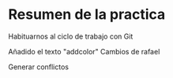 # Resumen de la practica
Habituarnos al ciclo de trabajo con Git

Añadido el texto "addcolor"
Cambios de rafael

Generar conflictos
